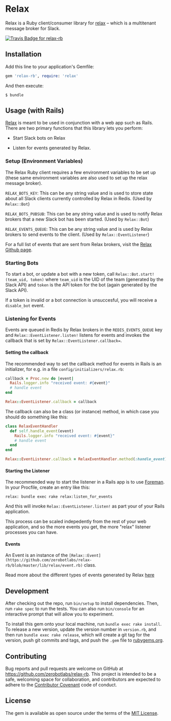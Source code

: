 # Relax

Relax is a Ruby client/consumer library for [relax](https://github.com/zerobotlabs/relax) &ndash; which is a multitenant message broker for Slack.

[![Travis Badge for relax-rb](https://api.travis-ci.org/zerobotlabs/relax-rb.svg?branch=master)](https://api.travis-ci.org/zerobotlabs/relax-rb)

## Installation

Add this line to your application's Gemfile:

```ruby
gem 'relax-rb', require: 'relax'
```

And then execute:

    $ bundle

## Usage (with Rails)

[Relax](https://github.com/zerobotlabs/relax) is meant to be used in
conjunction with a web app such as Rails. There are two primary
functions that this library lets you perform:

* Start Slack bots on Relax

* Listen for events generated by Relax.

### Setup (Environment Variables)

The Relax Ruby client requires a few environment variables to be set up
(these same environment variables are also used to set up the relax
message broker).

`RELAX_BOTS_KEY`: This can be any string value and is used to store state
about all Slack clients currently controlled by Relax in Redis. (Used by
`Relax::Bot`)

`RELAX_BOTS_PUBSUB`: This can be any string value and is used to notify
Relax brokers that a new Slack bot has been started. (Used by
`Relax::Bot`)

`RELAX_EVENTS_QUEUE`: This can be any string value and is used by Relax
brokers to send events to the client. (Used by `Relax::EventListener`)

For a full list of events that are sent from Relax brokers, visit the
[Relax Github page](https://github.com/zerobotlabs/relax).

### Starting Bots

To start a bot, or update a bot with a new token, call
`Relax::Bot.start!(team_uid, token)` where `team_uid` is the UID of the
team (generated by the Slack API) and `token` is the API token for the
bot (again generated by the Slack API).

If a token is invalid or a bot connection is unsuccesful, you will
receive a `disable_bot` event.

### Listening for Events

Events are queued in Redis by Relax brokers in the `REDIS_EVENTS_QUEUE`
key and `Relax::EventListener.listen!` listens for events and invokes
the callback that is set by `Relax::EventListener.callback=`.

#### Setting the callback

The recommended way to set the callback method for events in Rails is an
initializer, for e.g. in a file `config/initializers/relax.rb`:

```ruby
callback = Proc.new do |event|
  Rails.logger.info "received event: #{event}"
  # handle event
end

Relax::EventListener.callback = callback
```

The callback can also be a class (or instance) method, in which case you should do
something like this:

```ruby
class RelaxEventHandler
  def self.handle_event(event)
    Rails.logger.info "received event: #{event}"
    # handle event
  end
end

Relax::EventListener.callback = RelaxEventHandler.method(:handle_event)
```

#### Starting the Listener

The recommended way to start the listener in a Rails app is to use
[Foreman](https://github.com/ddollar/foreman). In your Procfile, create
an entry like this:

`relax: bundle exec rake relax:listen_for_events`

And this will invoke `Relax::EventListener.listen!` as part your of your
Rails application.

This process can be scaled indepedently from the rest of your web
application, and so the more events you get, the more "relax" listener
processes you can have.

#### Events

An Event is an instance of the
`[Relax::Event](https://github.com/zerobotlabs/relax-rb/blob/master/lib/relax/event.rb)` class.

Read more about the different types of events generated by Relax
[here](https://github.com/zerobotlabs/relax#events)

## Development

After checking out the repo, run `bin/setup` to install dependencies. Then, run `rake spec` to run the tests. You can also run `bin/console` for an interactive prompt that will allow you to experiment.

To install this gem onto your local machine, run `bundle exec rake install`. To release a new version, update the version number in `version.rb`, and then run `bundle exec rake release`, which will create a git tag for the version, push git commits and tags, and push the `.gem` file to [rubygems.org](https://rubygems.org).

## Contributing

Bug reports and pull requests are welcome on GitHub at https://github.com/zerobotlabs/relax-rb. This project is intended to be a safe, welcoming space for collaboration, and contributors are expected to adhere to the [Contributor Covenant](contributor-covenant.org) code of conduct.


## License

The gem is available as open source under the terms of the [MIT License](http://opensource.org/licenses/MIT).

